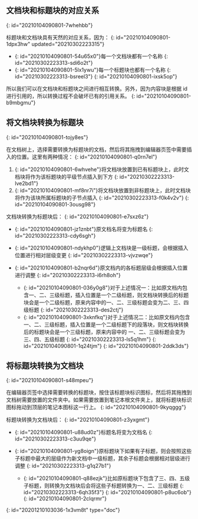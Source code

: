## 文档块和标题块的对应关系
{: id="20210104090801-7whehbb"}

标题块和文档块具有天然的对应关系，因为：
{: id="20210104090801-1dpx3hw" updated="20210302223315"}

* {: id="20210104090801-54u65x0"}每一个文档块都有一个名称
  {: id="20210302223313-sdi6o2t"}
* {: id="20210104090801-5lx1ywu"}每一个标题块也都有一个名称
  {: id="20210302223313-bsreel3"}
{: id="20210104090801-ixsk5op"}

所以我们可以在文档块和标题块之间进行相互转换。另外，因为内容块是根据 id 进行引用的，所以转换过程不会破坏已有的引用关系。
{: id="20210104090801-b9mbgmu"}

## 将文档块转换为标题块
{: id="20210104090801-tojy8es"}

在文档树上，选择需要转换为标题块的文档，然后将其拖拽到编辑器页签中需要插入的位置。这里有两种情况：
{: id="20210104090801-q0rn7el"}

1. {: id="20210104090801-6whvehe"}将文档块放置到已有标题块上，此时文档块将作为该标题块的平级节点插入到下方
   {: id="20210302223313-lve2bd1"}
2. {: id="20210104090801-mf8nr7i"}将文档块放置到非标题块上，此时文档块将作为该块所属标题块的子节点插入
   {: id="20210302223313-f0k4v2v"}
{: id="20210104090801-3ousg98"}

文档块转换为标题块后：
{: id="20210104090801-e7sxz6z"}

* {: id="20210104090801-jz1znbt"}原文档名将变为标题名
  {: id="20210302223313-cdy6sgh"}
* {: id="20210104090801-ndykhp0"}逻辑上文档块是一级标题，会根据插入位置进行相对层级变更
  {: id="20210302223313-vjvzwqe"}
* {: id="20210104090801-b2nqr6d"}原文档内的各标题层级会根据插入位置进行调整
  {: id="20210302223313-i6rh8oh"}

  * {: id="20210104090801-036y0g8"}对于上述情况一：比如原文档内包含一、二、三级标题，插入位置是一个二级标题，则文档块转换后的标题块会是一个二级标题，原来内容中的一、二、三级标题会变为二、三、四级标题
    {: id="20210302223313-des2ctj"}
  * {: id="20210104090801-3xknfkq"}对于上述情况二：比如原文档内包含一、二、三级标题，插入位置是一个二级标题下的段落块，则文档块转换后的标题块会是一个三级标题，原来内容中的 一、二、三级标题会变为三、四、五级标题
    {: id="20210302223313-ls5q1hm"}
  {: id="20210104090801-1q24tjm"}
{: id="20210104090801-2ddk3ds"}

## 将标题块转换为文档块
{: id="20210104090801-s48mpeu"}

在编辑器页签中选择需要转换的标题块，按住该标题块标识图标，然后将其拖拽到文档树需要放置的文件夹中。如果需要放置到笔记本根文件夹上，就将标题块标识图标拖动到顶层的笔记本图标这一行上。
{: id="20210104090801-9kyqggg"}

标题块转换为文档块后：
{: id="20210104090801-z3yxgmt"}

* {: id="20210104090801-u88ud0z"}标题名将变为文档名
  {: id="20210302223313-c3uu9qe"}
* {: id="20210104090801-yg8oign"}原标题块下如果有子标题，则会按照这些子标题中最大的层级作为新文档中一级标题，其余子标题会根据相对层级进行调整
  {: id="20210302223313-g1q27b1"}

  * {: id="20210104090801-q88ezjk"}比如原标题块下包含了三、四、五级子标题，则转换为文档块后会将这些子标题转换为一、二、三级标题
    {: id="20210302223313-6qh35f3"}
  {: id="20210104090801-p8uc6ob"}
{: id="20210104090801-2clqrmr"}


{: id="20201210103036-1x3vm8t" type="doc"}
